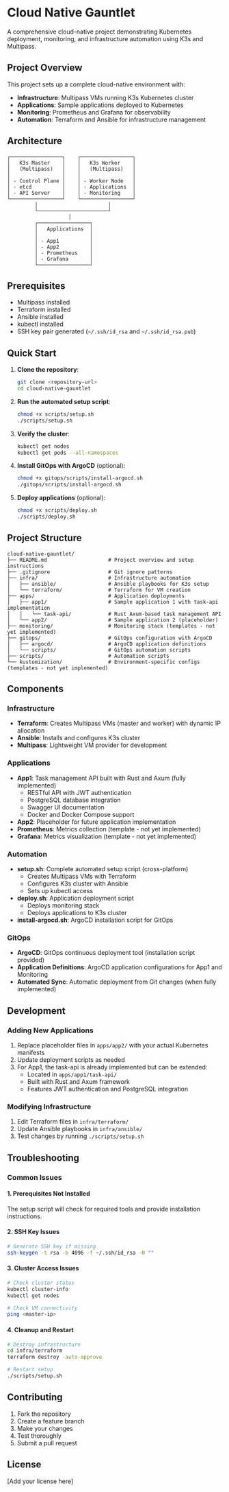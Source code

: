 # Cloud Native Gauntlet

A comprehensive cloud-native project demonstrating Kubernetes deployment, monitoring, and infrastructure automation using K3s and Multipass.

## Project Overview

This project sets up a complete cloud-native environment with:
- **Infrastructure**: Multipass VMs running K3s Kubernetes cluster
- **Applications**: Sample applications deployed to Kubernetes
- **Monitoring**: Prometheus and Grafana for observability
- **Automation**: Terraform and Ansible for infrastructure management

## Architecture

```
┌─────────────────┐    ┌─────────────────┐
│   K3s Master    │    │   K3s Worker    │
│   (Multipass)   │    │   (Multipass)   │
│                 │    │                 │
│ - Control Plane │    │ - Worker Node   │
│ - etcd          │    │ - Applications  │
│ - API Server    │    │ - Monitoring    │
└─────────────────┘    └─────────────────┘
         │                       │
         └───────────────────────┘
                    │
         ┌─────────────────┐
         │   Applications  │
         │                 │
         │ - App1          │
         │ - App2          │
         │ - Prometheus    │
         │ - Grafana       │
         └─────────────────┘
```

## Prerequisites

- Multipass installed
- Terraform installed
- Ansible installed
- kubectl installed
- SSH key pair generated (`~/.ssh/id_rsa` and `~/.ssh/id_rsa.pub`)

## Quick Start

1. **Clone the repository**:
   ```bash
   git clone <repository-url>
   cd cloud-native-gauntlet
   ```

2. **Run the automated setup script**:
   ```bash
   chmod +x scripts/setup.sh
   ./scripts/setup.sh
   ```

3. **Verify the cluster**:
   ```bash
   kubectl get nodes
   kubectl get pods --all-namespaces
   ```

4. **Install GitOps with ArgoCD** (optional):
   ```bash
   chmod +x gitops/scripts/install-argocd.sh
   ./gitops/scripts/install-argocd.sh
   ```

5. **Deploy applications** (optional):
   ```bash
   chmod +x scripts/deploy.sh
   ./scripts/deploy.sh
   ```

## Project Structure

```
cloud-native-gauntlet/
├── README.md                    # Project overview and setup instructions
├── .gitignore                   # Git ignore patterns
├── infra/                       # Infrastructure automation
│   ├── ansible/                 # Ansible playbooks for K3s setup
│   └── terraform/               # Terraform for VM creation
├── apps/                        # Application deployments
│   ├── app1/                    # Sample application 1 with task-api implementation
│   │   └── task-api/            # Rust Axum-based task management API
│   └── app2/                    # Sample application 2 (placeholder)
├── monitoring/                  # Monitoring stack (templates - not yet implemented)
├── gitops/                      # GitOps configuration with ArgoCD
│   ├── argocd/                  # ArgoCD application definitions
│   └── scripts/                 # GitOps automation scripts
├── scripts/                     # Automation scripts
└── kustomization/               # Environment-specific configs (templates - not yet implemented)
```

## Components

### Infrastructure
- **Terraform**: Creates Multipass VMs (master and worker) with dynamic IP allocation
- **Ansible**: Installs and configures K3s cluster
- **Multipass**: Lightweight VM provider for development

### Applications
- **App1**: Task management API built with Rust and Axum (fully implemented)
  - RESTful API with JWT authentication
  - PostgreSQL database integration
  - Swagger UI documentation
  - Docker and Docker Compose support
- **App2**: Placeholder for future application implementation
- **Prometheus**: Metrics collection (template - not yet implemented)
- **Grafana**: Metrics visualization (template - not yet implemented)

### Automation
- **setup.sh**: Complete automated setup script (cross-platform)
  - Creates Multipass VMs with Terraform
  - Configures K3s cluster with Ansible
  - Sets up kubectl access
- **deploy.sh**: Application deployment script
  - Deploys monitoring stack
  - Deploys applications to K3s cluster
- **install-argocd.sh**: ArgoCD installation script for GitOps

### GitOps
- **ArgoCD**: GitOps continuous deployment tool (installation script provided)
- **Application Definitions**: ArgoCD application configurations for App1 and Monitoring
- **Automated Sync**: Automatic deployment from Git changes (when fully implemented)

## Development

### Adding New Applications
1. Replace placeholder files in `apps/app2/` with your actual Kubernetes manifests
2. Update deployment scripts as needed
3. For App1, the task-api is already implemented but can be extended:
   - Located in `apps/app1/task-api/`
   - Built with Rust and Axum framework
   - Features JWT authentication and PostgreSQL integration

### Modifying Infrastructure
1. Edit Terraform files in `infra/terraform/`
2. Update Ansible playbooks in `infra/ansible/`
3. Test changes by running `./scripts/setup.sh`

## Troubleshooting

### Common Issues

#### 1. Prerequisites Not Installed
The setup script will check for required tools and provide installation instructions.

#### 2. SSH Key Issues
```bash
# Generate SSH key if missing
ssh-keygen -t rsa -b 4096 -f ~/.ssh/id_rsa -N ""
```

#### 3. Cluster Access Issues
```bash
# Check cluster status
kubectl cluster-info
kubectl get nodes

# Check VM connectivity
ping <master-ip>
```

#### 4. Cleanup and Restart
```bash
# Destroy infrastructure
cd infra/terraform
terraform destroy -auto-approve

# Restart setup
./scripts/setup.sh
```

## Contributing

1. Fork the repository
2. Create a feature branch
3. Make your changes
4. Test thoroughly
5. Submit a pull request

## License

[Add your license here] 